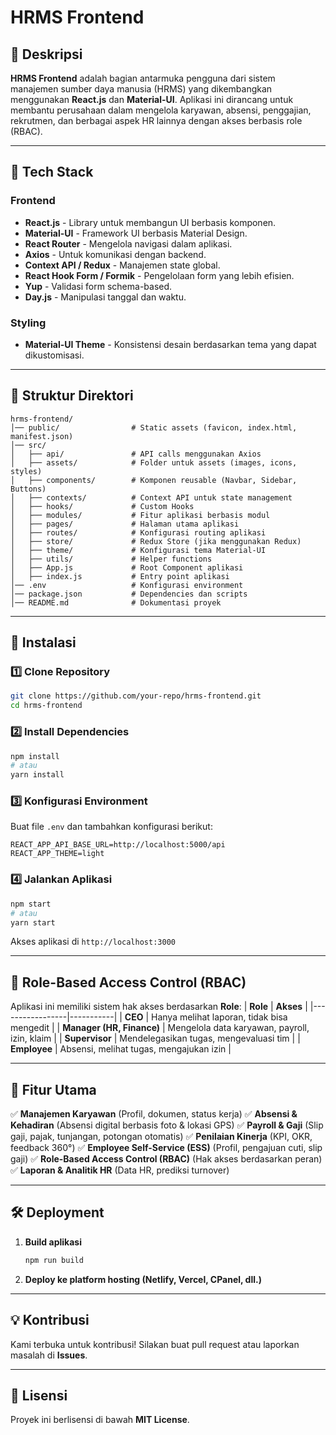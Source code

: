 # HRMS Frontend

## 📌 Deskripsi

**HRMS Frontend** adalah bagian antarmuka pengguna dari sistem manajemen sumber daya manusia (HRMS) yang dikembangkan menggunakan **React.js** dan **Material-UI**. Aplikasi ini dirancang untuk membantu perusahaan dalam mengelola karyawan, absensi, penggajian, rekrutmen, dan berbagai aspek HR lainnya dengan akses berbasis role (RBAC).

---

## 🚀 Tech Stack

### **Frontend**

- **React.js** - Library untuk membangun UI berbasis komponen.
- **Material-UI** - Framework UI berbasis Material Design.
- **React Router** - Mengelola navigasi dalam aplikasi.
- **Axios** - Untuk komunikasi dengan backend.
- **Context API / Redux** - Manajemen state global.
- **React Hook Form / Formik** - Pengelolaan form yang lebih efisien.
- **Yup** - Validasi form schema-based.
- **Day.js** - Manipulasi tanggal dan waktu.

### **Styling**

- **Material-UI Theme** - Konsistensi desain berdasarkan tema yang dapat dikustomisasi.

---

## 📂 Struktur Direktori

```
hrms-frontend/
│── public/                # Static assets (favicon, index.html, manifest.json)
│── src/
│   ├── api/               # API calls menggunakan Axios
│   ├── assets/            # Folder untuk assets (images, icons, styles)
│   ├── components/        # Komponen reusable (Navbar, Sidebar, Buttons)
│   ├── contexts/          # Context API untuk state management
│   ├── hooks/             # Custom Hooks
│   ├── modules/           # Fitur aplikasi berbasis modul
│   ├── pages/             # Halaman utama aplikasi
│   ├── routes/            # Konfigurasi routing aplikasi
│   ├── store/             # Redux Store (jika menggunakan Redux)
│   ├── theme/             # Konfigurasi tema Material-UI
│   ├── utils/             # Helper functions
│   ├── App.js             # Root Component aplikasi
│   ├── index.js           # Entry point aplikasi
│── .env                   # Konfigurasi environment
│── package.json           # Dependencies dan scripts
│── README.md              # Dokumentasi proyek
```

---

## 🔧 Instalasi

### **1️⃣ Clone Repository**

```bash
git clone https://github.com/your-repo/hrms-frontend.git
cd hrms-frontend
```

### **2️⃣ Install Dependencies**

```bash
npm install
# atau
yarn install
```

### **3️⃣ Konfigurasi Environment**

Buat file `.env` dan tambahkan konfigurasi berikut:

```env
REACT_APP_API_BASE_URL=http://localhost:5000/api
REACT_APP_THEME=light
```

### **4️⃣ Jalankan Aplikasi**

```bash
npm start
# atau
yarn start
```

Akses aplikasi di `http://localhost:3000`

---

## 🔑 Role-Based Access Control (RBAC)

Aplikasi ini memiliki sistem hak akses berdasarkan **Role**:
| **Role** | **Akses** |
|-----------------|-----------|
| **CEO** | Hanya melihat laporan, tidak bisa mengedit |
| **Manager (HR, Finance)** | Mengelola data karyawan, payroll, izin, klaim |
| **Supervisor** | Mendelegasikan tugas, mengevaluasi tim |
| **Employee** | Absensi, melihat tugas, mengajukan izin |

---

## 📄 Fitur Utama

✅ **Manajemen Karyawan** (Profil, dokumen, status kerja)
✅ **Absensi & Kehadiran** (Absensi digital berbasis foto & lokasi GPS)
✅ **Payroll & Gaji** (Slip gaji, pajak, tunjangan, potongan otomatis)
✅ **Penilaian Kinerja** (KPI, OKR, feedback 360°)
✅ **Employee Self-Service (ESS)** (Profil, pengajuan cuti, slip gaji)
✅ **Role-Based Access Control (RBAC)** (Hak akses berdasarkan peran)
✅ **Laporan & Analitik HR** (Data HR, prediksi turnover)

---

## 🛠️ Deployment

1. **Build aplikasi**
   ```bash
   npm run build
   ```
2. **Deploy ke platform hosting (Netlify, Vercel, CPanel, dll.)**

---

## 💡 Kontribusi

Kami terbuka untuk kontribusi! Silakan buat pull request atau laporkan masalah di **Issues**.

---

## 📄 Lisensi

Proyek ini berlisensi di bawah **MIT License**.
